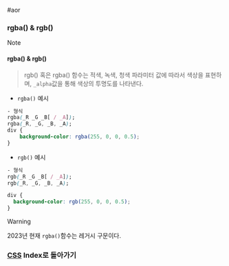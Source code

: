 #aor 
### rgba() & rgb()
>[!note]
>#### rgba() & rgb()
>
>>rgb() 혹은 rgba() 함수는 적색, 녹색, 청색 파라미터 값에 따라서 색상을 표현하며, `_alpha`값을 통해 색상의 투명도를 나타낸다.

- `rgba()` 예시
```CSS
- 형식
rgba(_R _G _B[ / _A]);
rgba(_R, _G, _B, _A);
div {
	background-color: rgba(255, 0, 0, 0.5);
}
```

- `rgb()` 예시
```css
- 형식
rgb(_R _G _B[ / _A]);
rgb(_R, _G, _B, _A);

div {
  background-color: rgb(255, 0, 0, 0.5);
}
```

>[!warning]
>2023년 현재 `rgba()`함수는 레거시 구문이다.
### [CSS](../../Dev-Index/CSS.md) Index로 돌아가기